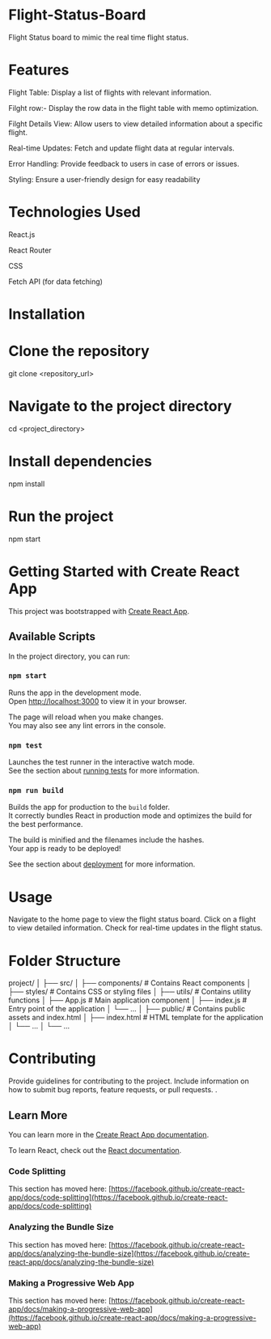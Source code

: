 # Flight-Status-Board

Flight Status board to mimic the real time flight status.


# Features
Flight Table: Display a list of flights with relevant information.

Filght row:- Display the row data in the flight table with memo optimization.

Filght Details View: Allow users to view detailed information about a specific flight.

Real-time Updates: Fetch and update flight data at regular intervals.

Error Handling: Provide feedback to users in case of errors or issues.

Styling: Ensure a user-friendly design for easy readability

# Technologies Used
React.js

React Router

CSS

Fetch API (for data fetching)

# Installation

# Clone the repository
git clone <repository_url>

# Navigate to the project directory
cd <project_directory>

# Install dependencies
npm install

# Run the project
npm start

# Getting Started with Create React App

This project was bootstrapped with [Create React App](https://github.com/facebook/create-react-app).

## Available Scripts

In the project directory, you can run:

### `npm start`

Runs the app in the development mode.\
Open [http://localhost:3000](http://localhost:3000) to view it in your browser.

The page will reload when you make changes.\
You may also see any lint errors in the console.

### `npm test`

Launches the test runner in the interactive watch mode.\
See the section about [running tests](https://facebook.github.io/create-react-app/docs/running-tests) for more information.

### `npm run build`

Builds the app for production to the `build` folder.\
It correctly bundles React in production mode and optimizes the build for the best performance.

The build is minified and the filenames include the hashes.\
Your app is ready to be deployed!

See the section about [deployment](https://facebook.github.io/create-react-app/docs/deployment) for more information.

# Usage
Navigate to the home page to view the flight status board.
Click on a flight to view detailed information.
Check for real-time updates in the flight status.

# Folder Structure

project/
│
├── src/
│   ├── components/          # Contains React components
│   ├── styles/              # Contains CSS or styling files
│   ├── utils/               # Contains utility functions
│   ├── App.js               # Main application component
│   ├── index.js             # Entry point of the application
│   └── ...
│
├── public/                  # Contains public assets and index.html
│   ├── index.html           # HTML template for the application
│   └── ...
│
└── ...

# Contributing
Provide guidelines for contributing to the project. Include information on how to submit bug reports, feature requests, or pull requests.
.

## Learn More

You can learn more in the [Create React App documentation](https://facebook.github.io/create-react-app/docs/getting-started).

To learn React, check out the [React documentation](https://reactjs.org/).

### Code Splitting

This section has moved here: [https://facebook.github.io/create-react-app/docs/code-splitting](https://facebook.github.io/create-react-app/docs/code-splitting)

### Analyzing the Bundle Size

This section has moved here: [https://facebook.github.io/create-react-app/docs/analyzing-the-bundle-size](https://facebook.github.io/create-react-app/docs/analyzing-the-bundle-size)

### Making a Progressive Web App

This section has moved here: [https://facebook.github.io/create-react-app/docs/making-a-progressive-web-app](https://facebook.github.io/create-react-app/docs/making-a-progressive-web-app)

